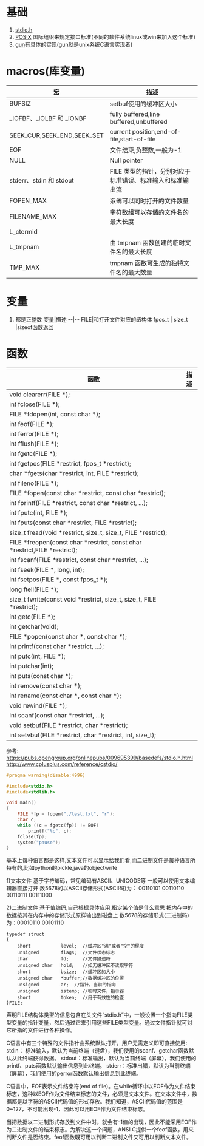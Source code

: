 # 基础
1. [stdio.h](https://pubs.opengroup.org/onlinepubs/009695399/basedefs/stdio.h.html)
2. [POSIX](https://pubs.opengroup.org/onlinepubs/9699919799/) 国际组织来规定接口标准(不同的软件系统linux或win来加入这个标准)
3. [gun](http://www.gnu.org/software/libc/manual/)有具体的实现(gun就是unix系统C语言实现者)

# macros(库变量)
宏|描述
--|--
BUFSIZ|setbuf使用的缓冲区大小
_IOFBF、_IOLBF 和 _IONBF |fully buffered,line buffered,unbuffered
SEEK_CUR,SEEK_END,SEEK_SET|current position,end-of-file,start-of-file
EOF |文件结束,负整数,一般为-1
NULL|Null pointer
stderr、stdin 和 stdout | FILE 类型的指针，分别对应于标准错误、标准输入和标准输出流
FOPEN_MAX |系统可以同时打开的文件数量
FILENAME_MAX|字符数组可以存储的文件名的最大长度
L_ctermid|
L_tmpnam |由 tmpnam 函数创建的临时文件名的最大长度
TMP_MAX | tmpnam 函数可生成的独特文件名的最大数量



# 变量
1. 都是正整数
变量|描述
--|--
FILE|和打开文件对应的结构体
fpos_t |
size_t |sizeof函数返回


# 函数

函数|描述
--|--
void     clearerr(FILE *);|
int      fclose(FILE *);|
FILE    *fdopen(int, const char *);|
int      feof(FILE *);|
int      ferror(FILE *);|
int      fflush(FILE *);|
int      fgetc(FILE *);|
int      fgetpos(FILE *restrict, fpos_t *restrict);|
char    *fgets(char *restrict, int, FILE *restrict);|
int      fileno(FILE *);|
FILE    *fopen(const char *restrict, const char *restrict);|
int      fprintf(FILE *restrict, const char *restrict, ...);|
int      fputc(int, FILE *);|
int      fputs(const char *restrict, FILE *restrict);|
size_t   fread(void *restrict, size_t, size_t, FILE *restrict);|
FILE    *freopen(const char *restrict, const char *restrict,FILE *restrict);|
int      fscanf(FILE *restrict, const char *restrict, ...);|
int      fseek(FILE *, long, int);|
int      fsetpos(FILE *, const fpos_t *);|
long     ftell(FILE *);|
size_t   fwrite(const void *restrict, size_t, size_t, FILE *restrict);|
int      getc(FILE *);|
int      getchar(void);|
FILE    *popen(const char *, const char *);|
int      printf(const char *restrict, ...);|
int      putc(int, FILE *);|
int      putchar(int);|
int      puts(const char *);|
int      remove(const char *);|
int      rename(const char *, const char *);|
void     rewind(FILE *);|
int      scanf(const char *restrict, ...);|
void     setbuf(FILE *restrict, char *restrict);|
int      setvbuf(FILE *restrict, char *restrict, int, size_t);|



参考:
https://pubs.opengroup.org/onlinepubs/009695399/basedefs/stdio.h.html
http://www.cplusplus.com/reference/cstdio/


```c
#pragma warning(disable:4996)

#include<stdio.h>
#include<stdlib.h>

void main()
{
	FILE *fp = fopen("./test.txt", "r");
	char c;
	while ((c = fgetc(fp)) != EOF)
		printf("%c", c);
	fclose(fp);
	system("pause");
}
```




































基本上每种语言都是这样,文本文件可以显示给我们看,而二进制文件是每种语言所特有的,比如python的pickle,java的objectwrite

1)文本文件
基于字符编码，常见编码有ASCII、UNICODE等
一般可以使用文本编辑器直接打开
数5678的以ASCII存储形式(ASCII码)为：
00110101 00110110 00110111 00111000

2)二进制文件
基于值编码,自己根据具体应用,指定某个值是什么意思
把内存中的数据按其在内存中的存储形式原样输出到磁盘上
数5678的存储形式(二进制码)为：00010110 00101110



```
typedef struct
{
	short           level;	//缓冲区"满"或者"空"的程度 
	unsigned        flags;	//文件状态标志 
	char            fd;		//文件描述符
	unsigned char   hold;	//如无缓冲区不读取字符
	short           bsize;	//缓冲区的大小
	unsigned char   *buffer;//数据缓冲区的位置 
	unsigned        ar;	 //指针，当前的指向 
	unsigned        istemp;	//临时文件，指示器
	short           token;	//用于有效性的检查 
}FILE;
```


声明FILE结构体类型的信息包含在头文件“stdio.h”中，一般设置一个指向FILE类型变量的指针变量，然后通过它来引用这些FILE类型变量。通过文件指针就可对它所指的文件进行各种操作。






C语言中有三个特殊的文件指针由系统默认打开，用户无需定义即可直接使用:
stdin： 标准输入，默认为当前终端（键盘），我们使用的scanf、getchar函数默认从此终端获得数据。
stdout：标准输出，默认为当前终端（屏幕），我们使用的printf、puts函数默认输出信息到此终端。
stderr：标准出错，默认为当前终端（屏幕），我们使用的perror函数默认输出信息到此终端。


C语言中，EOF表示文件结束符(end of file)。在while循环中以EOF作为文件结束标志，这种以EOF作为文件结束标志的文件，必须是文本文件。在文本文件中，数据都是以字符的ASCII代码值的形式存放。我们知道，ASCII代码值的范围是0~127，不可能出现-1，因此可以用EOF作为文件结束标志。

当把数据以二进制形式存放到文件中时，就会有-1值的出现，因此不能采用EOF作为二进制文件的结束标志。为解决这一个问题，ANSI C提供一个feof函数，用来判断文件是否结束。feof函数既可用以判断二进制文件又可用以判断文本文件。



